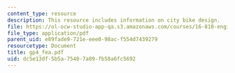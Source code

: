```yaml
---
content_type: resource
description: This resource includes information on city bike design.
file: https://ol-ocw-studio-app-qa.s3.amazonaws.com/courses/16-810-engineering-design-and-rapid-prototyping-january-iap-2005/dc5e13df5b5a75407a89fb58a6fc5692_gp4_fea.pdf
file_type: application/pdf
parent_uid: e89fade9-721e-eee0-98ac-f554d7439279
resourcetype: Document
title: gp4_fea.pdf
uid: dc5e13df-5b5a-7540-7a89-fb58a6fc5692
---
```

